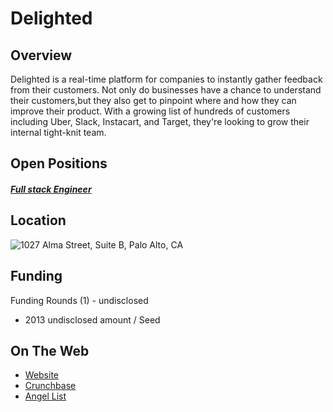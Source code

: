 # Delighted

## Overview
Delighted is a real-time platform for companies to instantly gather feedback from their customers. Not only do businesses have a chance to understand their customers,but they also get to pinpoint where and how they can improve their product. With a growing list of hundreds of customers including Uber, Slack, Instacart, and Target, they're looking to grow their internal tight-knit team.

## Open Positions
##### [Full stack Engineer](https://github.com/the31337/jobs/blob/master/delighted/full-stack-engineer.md)

## Location
![1027 Alma Street, Suite B, Palo Alto, CA](https://maps.googleapis.com/maps/api/staticmap?center=1027+Alma+Street,+Suite+B,+Palo+Alto,+CA&zoom=13&scale=false&size=600x300&maptype=roadmap&format=png&visual_refresh=true&markers=size:mid%7Ccolor:0xff0000%7Clabel:1%7C24th+&+Mission+ST,+San+Francisco,+CA)  

## Funding
Funding Rounds (1) - undisclosed
+ 2013	undisclosed amount / Seed

## On The Web
+ [Website](http://www.delighted.com)
+ [Crunchbase](https://www.crunchbase.com/organization/delighted#/entity)
+ [Angel List](https://angel.co/delighted)
